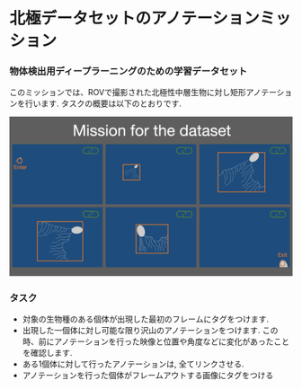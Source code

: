 # 北極データセットのアノテーションミッション

### 物体検出用ディープラーニングのための学習データセット
このミッションでは、ROVで撮影された北極性中層生物に対し矩形アノテーションを行います.
タスクの概要は以下のとおりです.<br>

![mission](../images/mission_for_the_dataset.png)

### タスク

- 対象の生物種のある個体が出現した最初のフレームにタグをつけます. 
- 出現した一個体に対し可能な限り沢山のアノテーションをつけます. この時、前にアノテーションを行った映像と位置や角度などに変化があったことを確認します. 
- ある1個体に対して行ったアノテーションは, 全てリンクさせる.
- アノテーションを行った個体がフレームアウトする画像にタグをつける
